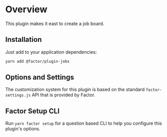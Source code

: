 # Overview

This plugin makes it east to create a job board.

## Installation

Just add to your application dependencies:

```bash
yarn add @factor/plugin-jobs
```

## Options and Settings

The customization system for this plugin is based on the standard `factor-settings.js` API that is provided by Factor.

## Factor Setup CLI

Run `yarn factor setup` for a question based CLI to help you configure this plugin's options.
